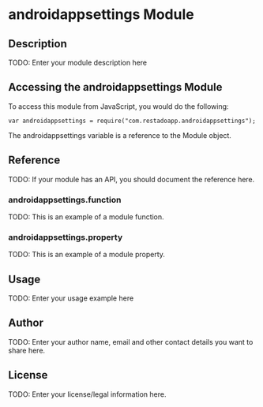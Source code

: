 # androidappsettings Module

## Description

TODO: Enter your module description here

## Accessing the androidappsettings Module

To access this module from JavaScript, you would do the following:

    var androidappsettings = require("com.restadoapp.androidappsettings");

The androidappsettings variable is a reference to the Module object.

## Reference

TODO: If your module has an API, you should document
the reference here.

### androidappsettings.function

TODO: This is an example of a module function.

### androidappsettings.property

TODO: This is an example of a module property.

## Usage

TODO: Enter your usage example here

## Author

TODO: Enter your author name, email and other contact
details you want to share here.

## License

TODO: Enter your license/legal information here.
